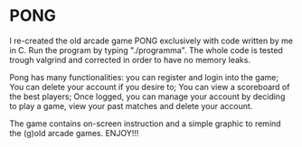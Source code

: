 # PONG
I re-created the old arcade game PONG exclusively with code written by me in C.
Run the program by typing "./programma".
The whole code is tested trough valgrind and corrected in order to have no memory leaks.

Pong has many functionalities:
you can register and login into the game;
You can delete your account if you desire to;
You can view a scoreboard of the best players;
Once logged, you can manage your account by deciding to play a game, view your past matches and delete your account.

The game contains on-screen instruction and a simple graphic to remind the (g)old arcade games.
ENJOY!!!

 
